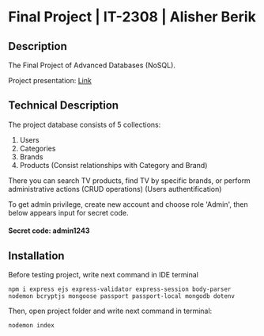 
# Final Project | IT-2308 | Alisher Berik

## Description

The Final Project of Advanced Databases (NoSQL).

Project presentation: [Link](https://www.canva.com/design/DAGaaIXPnLc/tB2iQ9L4YuvMBGXciCFusQ/edit?utm_content=DAGaaIXPnLc&utm_campaign=designshare&utm_medium=link2&utm_source=sharebutton)

## Technical Description

The project database consists of 5 collections:

1) Users
2) Categories
3) Brands
4) Products (Consist relationships with Category and Brand)

There you can search TV products, find TV by specific brands, or perform administrative actions (CRUD operations) (Users authentification)

To get admin privilege, create new account and choose role 'Admin', then below appears input for secret code.

#### Secret code: admin1243

## Installation
Before testing project, write next command in IDE terminal
```
npm i express ejs express-validator express-session body-parser nodemon bcryptjs mongoose passport passport-local mongodb dotenv
```

Then, open project folder and write next command in terminal:
```
nodemon index
```



